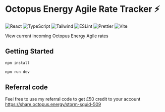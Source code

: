 # Octopus Energy Agile Rate Tracker ⚡

![React](https://img.shields.io/badge/frontend-react-61DBFB?style=flat&logo=react)
![TypeScript](https://img.shields.io/badge/frontend-ts-blue?style=flat&logo=typescript)
![Tailwind](https://img.shields.io/badge/frontend-tailwind-00C4C4?style=flat&logo=tailwindcss)
![ESLint](https://img.shields.io/badge/linter-eslint-4B32C3?style=flat&logo=eslint)
![Prettier](https://img.shields.io/badge/formatter-prettier-F8BC45?style=flat&logo=prettier)
![Vite](https://img.shields.io/badge/build-vite-A855F7?style=flat&logo=vite)

View current incoming Octopus Energy Agile rates

## Getting Started

```bash
npm install
```

```bash
npm run dev
```

## Referral code

Feel free to use my referral code to get £50 credit to your account https://share.octopus.energy/storm-squid-509
